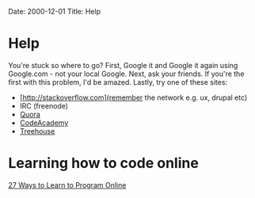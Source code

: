Date: 2000-12-01
Title: Help

# Help
You're stuck so where to go? First, Google it and Google it again using Google.com - not your local Google. Next, ask your friends. If you're the first with this problem, I'd be amazed. Lastly, try one of these sites:

- [http://stackoverflow.com](remember the network e.g. ux, drupal etc)
- IRC (freenode)
- [Quora](http://quora.com)
- [CodeAcademy](http://www.codecademy.com/)
- [Treehouse](http://teamtreehouse.com/)


# Learning how to code online

[27 Ways to Learn to Program Online](http://thenextweb.com/dd/2012/10/21/so-you-want-to-be-a-programmer-huh-heres-25-ways-to-learn-online/)

